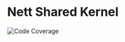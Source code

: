# Nett Shared Kernel
![Code Coverage](https://img.shields.io/badge/Code%20Coverage-95%25-success?style=flat)
